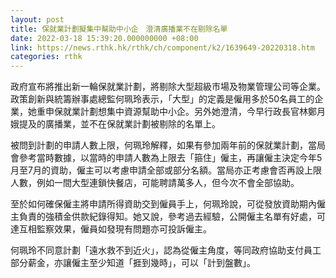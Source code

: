 ```yaml
---
layout: post
title: 保就業計劃擬集中幫助中小企　澄清廣播業不在剔除名單
date: 2022-03-18 15:39:20.000000000 +08:00
link: https://news.rthk.hk/rthk/ch/component/k2/1639649-20220318.htm
categories: rthk
---
```


政府宣布將推出新一輪保就業計劃，將剔除大型超級巿場及物業管理公司等企業。政策創新與統籌辦事處總監何珮玲表示，「大型」的定義是僱用多於50名員工的企業，她重申保就業計劃想集中資源幫助中小企。另外她澄清，今早行政長官林鄭月娥提及的廣播業，並不在保就業計劃被剔除的名單上。

被問到計劃的申請人數上限，何珮玲解釋，如果有參加兩年前的保就業計劃，當局會參考當時數據，以當時的申請人數為上限去「箍住」僱主，再讓僱主決定今年5月至7月的資助，僱主可以考慮申請全部或部分名額。當局亦正考慮會否再設上限人數，例如一間大型連鎖快餐店，可能聘請萬多人，但今次不會全部協助。

至於如何確保僱主將申請所得資助交到僱員手上，何珮玲說，可從發放資助期內僱主負責的強積金供款紀錄得知。她又說，參考過去經驗，公開僱主名單有好處，可達互相監察效果，僱員如發現有問題亦可投訴僱主。

何珮玲不同意計劃「遠水救不到近火」，認為從僱主角度，等同政府協助支付員工部分薪金，亦讓僱主至少知道「捱到幾時」，可以「計到盤數」。
